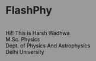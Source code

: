 # FlashPhy
<html style="background-color:rgba(55, 55, 55, 0.5);">
  <body>
    <p1 style="color:black;">
     <br>Hi!! This is Harsh Wadhwa<br>
      M.Sc. Physics<br>
      Dept. of Physics And Astrophysics<br>
      Delhi University<br>
    </p1>
   </body>
</html>
